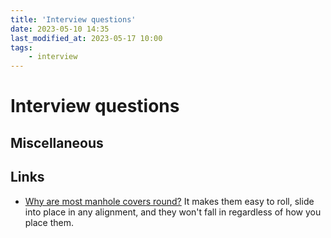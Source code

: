 ```yaml
---
title: 'Interview questions'
date: 2023-05-10 14:35
last_modified_at: 2023-05-17 10:00
tags:
    - interview
---
```


# Interview questions

## Miscellaneous

## Links

-   [Why are most manhole covers round?](https://ed.ted.com/lessons/why-are-manhole-covers-round-marc-chamberland) It makes them easy to roll, slide into place in any alignment, and they won't fall in regardless of how you place them.
